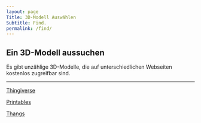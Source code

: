 ```yaml
---
layout: page
Title: 3D-Modell Auswählen
Subtitle: Find.
permalink: /find/
---
```


## Ein 3D-Modell aussuchen

Es gibt unzählige 3D-Modelle, die auf unterschiedlichen Webseiten kostenlos zugreifbar sind.

---

[Thingiverse](https://www.thingiverse.com/)
 
[Printables](https://www.printables.com)
 
[Thangs](https://www.thangs.com)